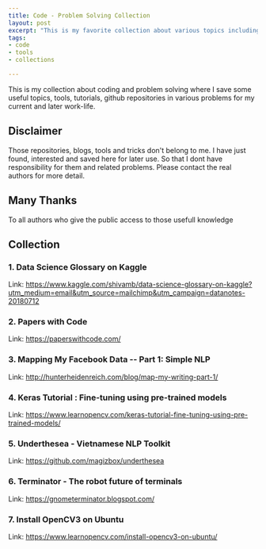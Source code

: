 ```yaml
---
title: Code - Problem Solving Collection 
layout: post
excerpt: "This is my favorite collection about various topics including tech blog, tutorial, github repository, etc" 
tags:
- code
- tools
- collections

---
```

This is my collection about coding and problem solving where I save some useful topics, tools, tutorials, github repositories in various problems for my current and later work-life.

## Disclaimer 
Those repositories, blogs, tools and tricks don't belong to me. I have just found, interested and saved here for later use. So that I dont have responsibility for them and related problems. Please contact the real authors for more detail. 
## Many Thanks 
To all authors who give the public access to those usefull knowledge 

## Collection
### 1. Data Science Glossary on Kaggle
Link: <https://www.kaggle.com/shivamb/data-science-glossary-on-kaggle?utm_medium=email&utm_source=mailchimp&utm_campaign=datanotes-20180712>

### 2. Papers with Code 
Link: 
<https://paperswithcode.com/>

### 3. Mapping My Facebook Data -- Part 1: Simple NLP
Link: <http://hunterheidenreich.com/blog/map-my-writing-part-1/>

### 4. Keras Tutorial : Fine-tuning using pre-trained models
Link: <https://www.learnopencv.com/keras-tutorial-fine-tuning-using-pre-trained-models/>

### 5. Underthesea - Vietnamese NLP Toolkit
Link: <https://github.com/magizbox/underthesea>

### 6. Terminator - The robot future of terminals
Link: <https://gnometerminator.blogspot.com/>

### 7. Install OpenCV3 on Ubuntu
Link: <https://www.learnopencv.com/install-opencv3-on-ubuntu/>

